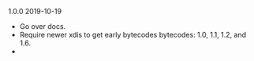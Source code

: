 1.0.0 2019-10-19

- Go over docs.
- Require newer xdis to get early bytecodes bytecodes: 1.0, 1.1, 1.2, and 1.6.
-
